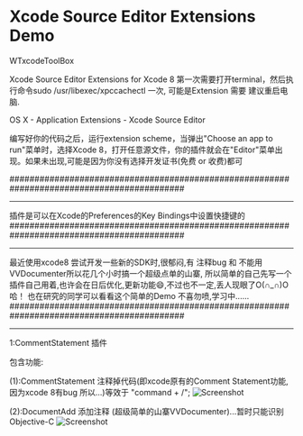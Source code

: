 # Xcode Source Editor Extensions Demo

WTxcodeToolBox

Xcode Source Editor Extensions for Xcode 8
第一次需要打开terminal，然后执行命令sudo /usr/libexec/xpccachectl 一次,
可能是Extension 需要 建议重启电脑.

OS X - Application Extensions - Xcode Source Editor 

编写好你的代码之后，运行extension scheme，当弹出"Choose an app to run"菜单时，选择Xcode 8，打开任意源文件，你的插件就会在"Editor"菜单出现。如果未出现,可能是因为你没有选择开发证书(免费 or 收费)都可

###########################################################################################
*******************************************************************************************
插件是可以在Xcode的Preferences的Key Bindings中设置快捷键的 
###########################################################################################
*******************************************************************************************
最近使用xcode8 尝试开发一些新的SDK时,很郁闷,有 注释bug 和 不能用VVDocumenter所以花几个小时搞一个超级点单的山寨,
所以简单的自己先写一个插件自己用着,也许会在日后优化,更新功能😄,不过也不一定,丢人现眼了O(∩_∩)O哈！
也在研究的同学可以看看这个简单的Demo
不喜勿喷,学习中......
###########################################################################################
*******************************************************************************************

1:CommentStatement 插件

包含功能:

(1):CommentStatement 注释掉代码(即xcode原有的Comment Statement功能,因为xcode 8有bug 所以...)等效于 "command + /";
![Screenshot](https://github.com/wintelsui/WTxcodeToolBox/blob/master/CommentStatement.gif?raw=true)

(2):DocumentAdd      添加注释 (超级简单的山寨VVDocumenter)...暂时只能识别Objective-C
![Screenshot](https://github.com/wintelsui/WTxcodeToolBox/blob/master/documentAdd.gif?raw=true)

